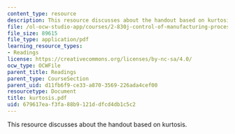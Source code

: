 ```yaml
---
content_type: resource
description: This resource discusses about the handout based on kurtosis.
file: /ol-ocw-studio-app/courses/2-830j-control-of-manufacturing-processes-sma-6303-spring-2008/679617eaf3fa88b9121ddfcd4db1c5c2_kurtosis.pdf
file_size: 89615
file_type: application/pdf
learning_resource_types:
- Readings
license: https://creativecommons.org/licenses/by-nc-sa/4.0/
ocw_type: OCWFile
parent_title: Readings
parent_type: CourseSection
parent_uid: d11fb6f9-ce33-a870-3569-226ada4cef00
resourcetype: Document
title: kurtosis.pdf
uid: 679617ea-f3fa-88b9-121d-dfcd4db1c5c2
---
```

This resource discusses about the handout based on kurtosis.
